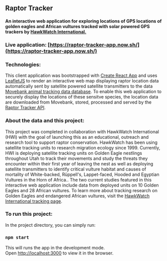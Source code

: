## Raptor Tracker
#### An interactive web application for exploring locations of GPS locations of golden eagles and African vultures tracked with solar powered GPS trackers by [HawkWatch International.](https://hawkwatch.org/) 
### Live application: [https://raptor-tracker-app.now.sh/](https://raptor-tracker-app.now.sh/)

### Technologies:
This client application was bootstrapped with [Create React App](https://github.com/facebook/create-react-app) and uses [LeafletJS](https://leafletjs.com/) to render an interactive web map displaying raptor location data automatically sent by satellite powered satellite transmitters to the data [Movebank animal tracking data database](https://www.movebank.org/cms/movebank-main). To enable this web application to securely display the locations of these sensitve species, the location data are downloaded from Movebank, stored, processed and served by the [Raptor Tracker API](https://github.com/kim-mccallum/raptor-tracker-server).

### About the data and this project:
This project was completed in collaboration with HawkWatch International (HWI) with the goal of launching this as an educational, outreach and research tool to support raptor conservation. HawkWatch has been using satellite tracking units to research migration ecology since 1999. Currently, HWI is deploying satellite tracking units on Golden Eagle nestlings throughout Utah to track their movements and study the threats they encounter within their first year of leaving the nest as well as deploying satellite transmitters to identify critical vulture habitat and causes of mortality of White-backed, Rüppell's, Lappet-faced, Hooded and Egyptian Vultures in the Horn of Africa.. The two current studies featured in this interactive web application include data from deployed units on 10 Golden Eagles and 28 African vultures. To learn more about tracking research on Golden Eagles and endangered African vultures, visit the [HawkWatch International tracking page](https://hawkwatch.org/our-work/tracking). 

### To run this project:

In the project directory, you can simply run:

### `npm start`

This will runs the app in the development mode.<br />
Open [http://localhost:3000](http://localhost:3000) to view it in the browser.








